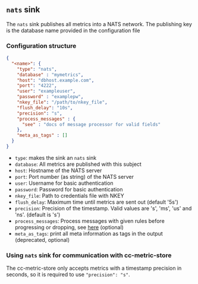 <!--
---
title: Message sink to NATS
description: Message sink to NATS pub/sub network
categories: [cc-lib]
tags: ['Admin', 'Developer']
weight: 2
hugo_path: docs/reference/cc-lib/sinks/nats.md
---
-->


## `nats` sink

The `nats` sink publishes all metrics into a NATS network. The publishing key is the database name provided in the configuration file

### Configuration structure

```json
{
  "<name>": {
    "type": "nats",
    "database" : "mymetrics",
    "host": "dbhost.example.com",
    "port": "4222",
    "user": "exampleuser",
    "password" : "examplepw",
    "nkey_file": "/path/to/nkey_file",
    "flush_delay": "10s",
    "precision": "s",
    "process_messages" : {
      "see" : "docs of message processor for valid fields"
    },
    "meta_as_tags" : []
  }
}
```

- `type`: makes the sink an `nats` sink
- `database`: All metrics are published with this subject
- `host`: Hostname of the NATS server
- `port`: Port number (as string) of the NATS server
- `user`: Username for basic authentication
- `password`: Password for basic authentication
- `nkey_file`: Path to credentials file with NKEY
- `flush_delay`: Maximum time until metrics are sent out (default '5s')
- `precision`: Precision of the timestamp. Valid values are 's', 'ms', 'us' and 'ns'. (default is 's')
- `process_messages`: Process messages with given rules before progressing or dropping, see [here](../messageProcessor/README.md)  (optional)
- `meta_as_tags`: print all meta information as tags in the output (deprecated, optional)

### Using `nats` sink for communication with cc-metric-store

The cc-metric-store only accepts metrics with a timestamp precision in seconds, so it is required to use `"precision": "s"`.
